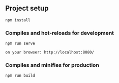 ## Project setup
```
npm install
```

### Compiles and hot-reloads for development
```
npm run serve

on your browser: http://localhost:8080/
```

### Compiles and minifies for production
```
npm run build
```
